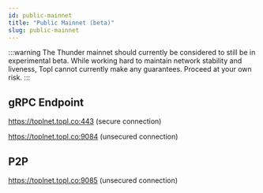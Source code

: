 ```yaml
---
id: public-mainnet
title: "Public Mainnet (beta)"
slug: public-mainnet
---
```


:::warning
The Thunder mainnet should currently be considered to still be in experimental beta. While working hard to maintain network stability and liveness, Topl cannot currently make any guarantees. Proceed at your own risk.
:::

## gRPC Endpoint

https://toplnet.topl.co:443 (secure connection)

https://toplnet.topl.co:9084 (unsecured connection)

## P2P

https://toplnet.topl.co:9085 (unsecured connection)
